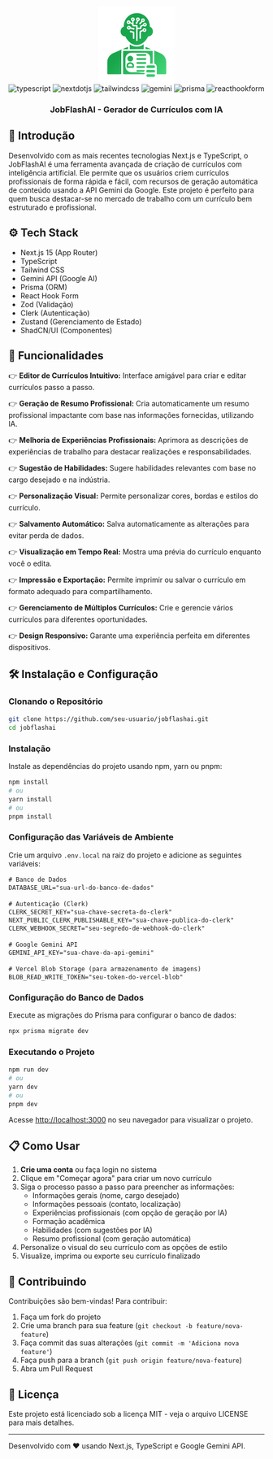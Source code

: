 <div align="center"> 
   <br /> 
       <img src="./src/assets/logo.png" alt="JobFlashAI Logo" width="150"> 
   
   <br /> 
 
   <div> 
     <img src="https://img.shields.io/badge/TypeScript-3178C6?logo=typescript&logoColor=fff" alt="typescript" /> 
     <img src="https://img.shields.io/badge/Next.js-black?logo=next.js&logoColor=white" alt="nextdotjs" /> 
     <img src="https://img.shields.io/badge/Tailwind%20CSS-%2338B2AC.svg?logo=tailwind-css&logoColor=white" alt="tailwindcss" /> 
     <img src="https://img.shields.io/badge/Google%20Gemini-886FBF?logo=googlegemini&logoColor=fff" alt="gemini" /> 
     <img src="https://img.shields.io/badge/Prisma-2D3748?logo=prisma&logoColor=white" alt="prisma" /> 
     <img src="https://img.shields.io/badge/React%20Hook%20Form-EC5990?logo=reacthookform&logoColor=white" alt="reacthookform" /> 
   </div> 
 
   <h3 align="center">JobFlashAI - Gerador de Currículos com IA</h3> 
 
 </div> 
 
## <a name="introduction">🤖 Introdução</a> 
Desenvolvido com as mais recentes tecnologias Next.js e TypeScript, o JobFlashAI é uma ferramenta avançada de criação de currículos com inteligência artificial. Ele permite que os usuários criem currículos profissionais de forma rápida e fácil, com recursos de geração automática de conteúdo usando a API Gemini da Google. Este projeto é perfeito para quem busca destacar-se no mercado de trabalho com um currículo bem estruturado e profissional.
 
## <a name="tech-stack">⚙️ Tech Stack</a> 
 
- Next.js 15 (App Router) 
- TypeScript 
- Tailwind CSS 
- Gemini API (Google AI) 
- Prisma (ORM) 
- React Hook Form 
- Zod (Validação) 
- Clerk (Autenticação) 
- Zustand (Gerenciamento de Estado) 
- ShadCN/UI (Componentes) 
 
## <a name="features">🔋 Funcionalidades</a> 
 
👉 **Editor de Currículos Intuitivo:** Interface amigável para criar e editar currículos passo a passo. 
 
👉 **Geração de Resumo Profissional:** Cria automaticamente um resumo profissional impactante com base nas informações fornecidas, utilizando IA. 
 
👉 **Melhoria de Experiências Profissionais:** Aprimora as descrições de experiências de trabalho para destacar realizações e responsabilidades. 
 
👉 **Sugestão de Habilidades:** Sugere habilidades relevantes com base no cargo desejado e na indústria. 
 
👉 **Personalização Visual:** Permite personalizar cores, bordas e estilos do currículo. 
 
👉 **Salvamento Automático:** Salva automaticamente as alterações para evitar perda de dados. 
 
👉 **Visualização em Tempo Real:** Mostra uma prévia do currículo enquanto você o edita. 
 
👉 **Impressão e Exportação:** Permite imprimir ou salvar o currículo em formato adequado para compartilhamento. 
 
👉 **Gerenciamento de Múltiplos Currículos:** Crie e gerencie vários currículos para diferentes oportunidades. 
 
👉 **Design Responsivo:** Garante uma experiência perfeita em diferentes dispositivos. 
 
## <a name="installation">🛠️ Instalação e Configuração</a> 
 
### **Clonando o Repositório** 
 
```bash 
git clone https://github.com/seu-usuario/jobflashai.git 
cd jobflashai 
``` 
 
### **Instalação** 
 
Instale as dependências do projeto usando npm, yarn ou pnpm: 
 
```bash 
npm install 
# ou 
yarn install 
# ou 
pnpm install 
``` 
 
### **Configuração das Variáveis de Ambiente** 
 
Crie um arquivo `.env.local` na raiz do projeto e adicione as seguintes variáveis: 
 
```env 
# Banco de Dados 
DATABASE_URL="sua-url-do-banco-de-dados" 

# Autenticação (Clerk) 
CLERK_SECRET_KEY="sua-chave-secreta-do-clerk" 
NEXT_PUBLIC_CLERK_PUBLISHABLE_KEY="sua-chave-publica-do-clerk" 
CLERK_WEBHOOK_SECRET="seu-segredo-de-webhook-do-clerk" 

# Google Gemini API 
GEMINI_API_KEY="sua-chave-da-api-gemini" 

# Vercel Blob Storage (para armazenamento de imagens) 
BLOB_READ_WRITE_TOKEN="seu-token-do-vercel-blob" 
``` 
 
### **Configuração do Banco de Dados** 
 
Execute as migrações do Prisma para configurar o banco de dados: 
 
```bash 
npx prisma migrate dev 
``` 
 
### **Executando o Projeto** 
 
```bash 
npm run dev 
# ou 
yarn dev 
# ou 
pnpm dev 
``` 
 
Acesse [http://localhost:3000](http://localhost:3000) no seu navegador para visualizar o projeto. 
 
## <a name="usage">📋 Como Usar</a> 
 
1. **Crie uma conta** ou faça login no sistema 
2. Clique em "Começar agora" para criar um novo currículo 
3. Siga o processo passo a passo para preencher as informações: 
   - Informações gerais (nome, cargo desejado) 
   - Informações pessoais (contato, localização) 
   - Experiências profissionais (com opção de geração por IA) 
   - Formação acadêmica 
   - Habilidades (com sugestões por IA) 
   - Resumo profissional (com geração automática) 
4. Personalize o visual do seu currículo com as opções de estilo 
5. Visualize, imprima ou exporte seu currículo finalizado 
 
## <a name="contributing">🤝 Contribuindo</a> 
 
Contribuições são bem-vindas! Para contribuir: 
 
1. Faça um fork do projeto 
2. Crie uma branch para sua feature (`git checkout -b feature/nova-feature`) 
3. Faça commit das suas alterações (`git commit -m 'Adiciona nova feature'`) 
4. Faça push para a branch (`git push origin feature/nova-feature`) 
5. Abra um Pull Request 
 
## <a name="license">📄 Licença</a> 
 
Este projeto está licenciado sob a licença MIT - veja o arquivo LICENSE para mais detalhes. 
 
--- 
 
Desenvolvido com ❤️ usando Next.js, TypeScript e Google Gemini API.